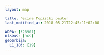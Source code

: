 ```yaml
---
layout: map

title: Pećina Popšički pešter
last_modified_at: 2018-05-21T22:45:11+02:00

WDPA: [328901]
BioRaS: [365]
geoSrbija:
  L1_183: [19]
---
```

